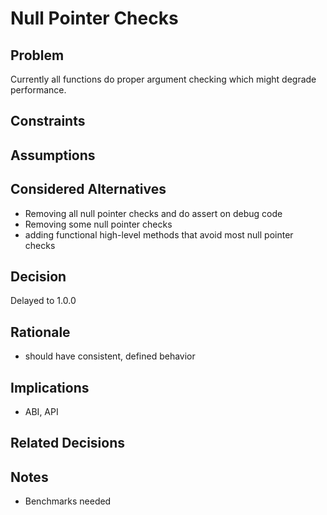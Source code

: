 # Null Pointer Checks

## Problem

Currently all functions do proper argument checking which might degrade
performance.

## Constraints

## Assumptions

## Considered Alternatives

- Removing all null pointer checks and do assert on debug code
- Removing some null pointer checks
- adding functional high-level methods that avoid most null pointer checks

## Decision

Delayed to 1.0.0

## Rationale

- should have consistent, defined behavior

## Implications

- ABI, API

## Related Decisions

## Notes

- Benchmarks needed
